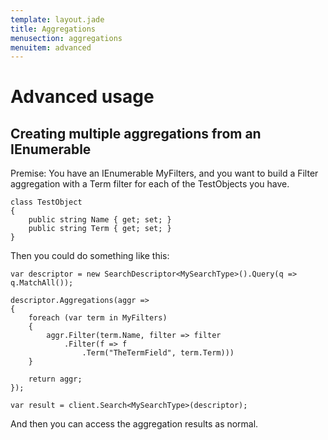 ```yaml
---
template: layout.jade
title: Aggregations
menusection: aggregations
menuitem: advanced
---
```


# Advanced usage

## Creating multiple aggregations from an IEnumerable

Premise:
You have an IEnumerable<TestObject> MyFilters, and you want to build a Filter aggregation with a Term filter for each of the TestObjects you have.

	class TestObject
	{
		public string Name { get; set; }
		public string Term { get; set; }
	}

Then you could do something like this:

	var descriptor = new SearchDescriptor<MySearchType>().Query(q => q.MatchAll());

	descriptor.Aggregations(aggr => 
	{
		foreach (var term in MyFilters)
		{
			aggr.Filter(term.Name, filter => filter
				.Filter(f => f
					.Term("TheTermField", term.Term)))
		}

		return aggr;
	});

	var result = client.Search<MySearchType>(descriptor);

And then you can access the aggregation results as normal.
